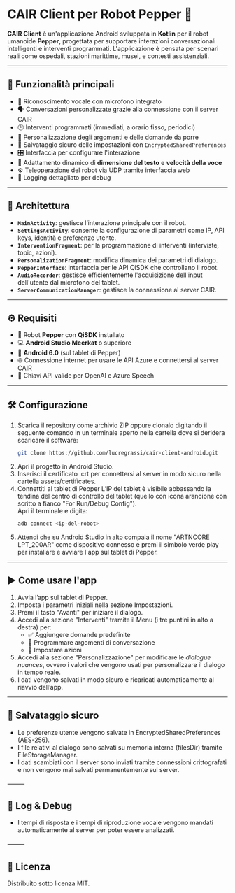 # CAIR Client per Robot Pepper 🤖

**CAIR Client** è un'applicazione Android sviluppata in **Kotlin** per il robot umanoide **Pepper**, progettata per supportare interazioni conversazionali intelligenti e interventi programmati. L'applicazione è pensata per scenari reali come ospedali, stazioni marittime, musei, e contesti assistenziali.

---

## 🚀 Funzionalità principali

- 🎤 Riconoscimento vocale con microfono integrato
- 🗣️ Conversazioni personalizzate grazie alla connessione con il server CAIR
- 🕑 Interventi programmati (immediati, a orario fisso, periodici)
- 🧠 Personalizzazione degli argomenti e delle domande da porre
- 🔐 Salvataggio sicuro delle impostazioni con `EncryptedSharedPreferences`
- 🎛️ Interfaccia per configurare l'interazione
- 📱 Adattamento dinamico di **dimensione del testo** e **velocità della voce**
- ⚙️ Teleoperazione del robot via UDP tramite interfaccia web
- 🧪 Logging dettagliato per debug

---

## 🧩 Architettura

- **`MainActivity`**: gestisce l’interazione principale con il robot.
- **`SettingsActivity`**: consente la configurazione di parametri come IP, API keys, identità e preferenze utente.
- **`InterventionFragment`**: per la programmazione di interventi (interviste, topic, azioni).
- **`PersonalizationFragment`**: modifica dinamica dei parametri di dialogo.
- **`PepperInterface`**: interfaccia per le API QiSDK che controllano il robot.
- **`AudioRecorder`**: gestisce efficientemente l'acquisizione dell'input dell'utente dal microfono del tablet.
- **`ServerCommunicationManager`**: gestisce la connessione al server CAIR.

---

## ⚙️ Requisiti

- 🤖 Robot **Pepper** con **QiSDK** installato
- 💻 **Android Studio Meerkat** o superiore
- 📱 **Android 6.0** (sul tablet di Pepper)
- 🌐 Connessione internet per usare le API Azure e connettersi al server CAIR
- 🔑 Chiavi API valide per OpenAI e Azure Speech

---

## 🛠️ Configurazione

1. Scarica il repository come archivio ZIP oppure clonalo digitando il seguente comando in un terminale aperto nella cartella dove si deridera scaricare il software:
   ```bash
   git clone https://github.com/lucregrassi/cair-client-android.git
   ```
2.	Apri il progetto in Android Studio.
3.	Inserisci il certificato .crt per connettersi al server in modo sicuro nella cartella assets/certificates.
4.  Connettiti al tablet di Pepper
    L’IP del tablet è visibile abbassando la tendina del centro di controllo del tablet (quello con icona arancione con scritto a fianco "For Run/Debug Config").  
    Apri il terminale e digita:
    ```bash
    adb connect <ip-del-robot>
    ```
6.	Attendi che su Android Studio in alto compaia il nome "ARTNCORE LPT_200AR" come dispositivo connesso e premi il simbolo verde play per installare e avviare l'app sul tablet di Pepper.

---

## ▶️ Come usare l'app
1.	Avvia l’app sul tablet di Pepper.
2.	Imposta i parametri iniziali nella sezione Impostazioni.
3.	Premi il tasto "Avanti" per iniziare il dialogo.
4. Accedi alla sezione "Interventi" tramite il Menu (i tre puntini in alto a destra) per:
   - ✅ Aggiungere domande predefinite
   - 🧠 Programmare argomenti di conversazione
   - 🤖 Impostare azioni
5. Accedi alla sezione "Personalizzazione" per modificare le *dialogue nuances*, ovvero i valori che vengono usati per personalizzare il dialogo in tempo reale.
6. I dati vengono salvati in modo sicuro e ricaricati automaticamente al riavvio dell’app.

---

## 🔐 Salvataggio sicuro
-	Le preferenze utente vengono salvate in EncryptedSharedPreferences (AES-256).
-	I file relativi al dialogo sono salvati su memoria interna (filesDir) tramite FileStorageManager.
-	I dati scambiati con il server sono inviati tramite connessioni crittografati e non vengono mai salvati permanentemente sul server.

⸻

## 🧪 Log & Debug
-	I tempi di risposta e i tempi di riproduzione vocale vengono mandati automaticamente al server per poter essere analizzati.

⸻

## 📄 Licenza

Distribuito sotto licenza MIT.
